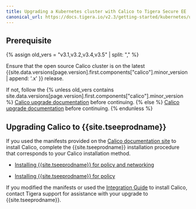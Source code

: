 ```yaml
---
title: Upgrading a Kubernetes cluster with Calico to Tigera Secure EE
canonical_url: https://docs.tigera.io/v2.3/getting-started/kubernetes/upgrade/upgrade-to-tsee
---
```


## Prerequisite
{% assign old_vers = "v3.1,v3.2,v3.4,v3.5" | split: "," %}

Ensure that the open source Calico cluster is on the latest {{site.data.versions[page.version].first.components["calico"].minor_version | append: '.x' }}
release.

If not, follow the {% unless old_vers contains site.data.versions[page.version].first.components["calico"].minor_version %}
[Calico upgrade documentation](https://docs.projectcalico.org/{{site.data.versions[page.version].first.components["calico"].minor_version}}/maintenance/kubernetes-upgrade) before continuing.
{% else %}
[Calico upgrade documentation](https://docs.projectcalico.org/{{site.data.versions[page.version].first.components["calico"].minor_version}}/getting-started/kubernetes/upgrade/upgrade) before continuing.
{% endunless %}

## Upgrading Calico to {{site.tseeprodname}}

If you used the manifests provided on the [Calico documentation site](https://docs.projectcalico.org/) 
to install Calico, complete the {{site.tseeprodname}} installation procedure that 
corresponds to your Calico installation method.

- [Installing {{site.tseeprodname}} for policy and networking](installation/calico)

- [Installing {{site.tseeprodname}} for policy](installation/other)

If you modified the manifests or used the 
[Integration Guide](https://docs.projectcalico.org/latest/getting-started/kubernetes/installation/integration) 
to install Calico, contact Tigera support for assistance with your upgrade 
to {{site.tseeprodname}}.

